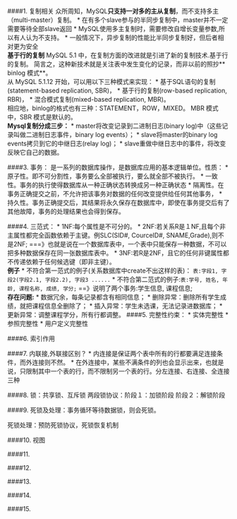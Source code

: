 ####1. 复制相关
众所周知，MySQL**只支持一对多的主从复制**，而不支持多主（multi-master）复制。 
* 
在有多个slave参与的半同步复制中，master并不一定需要等待全部slave返回
* 
MySQL使用多主复制时，需要修改自增长变量参数,所以有人认为不支持。
* 
一般情况下，异步复制的性能比半同步复制好，但后者相对更为安全<br>
**基于行的复制** MySQL 5.1 中，在复制方面的改进就是引进了新的复制技术.基于行的复制。
简言之，这种新技术就是关注表中发生变化的记录，而非以前的照抄** binlog 模式**。<br>
从 MySQL 5.1.12 开始，可以用以下三种模式来实现：
* 
基于SQL语句的复制(statement-based replication, SBR)，
* 
基于行的复制(row-based replication, RBR)，
* 
混合模式复制(mixed-based replication, MBR)。<br>
相应地，binlog的格式也有三种：STATEMENT，ROW，MIXED。 MBR 模式中，SBR 模式是默认的。<br>
**Mysql复制分成三步：** 
* 
master将改变记录到二进制日志(binary log)中（这些记录叫做二进制日志事件，binary log events）； 
* 
slave将master的binary log events拷贝到它的中继日志(relay log)； 
* 
slave重做中继日志中的事件，将改变反映它自己的数据。

####3. 事务：
是一系列的数据库操作，是数据库应用的基本逻辑单位。性质：
* 
原子性。即不可分割性，事务要么全部被执行，要么就全部不被执行。
* 
一致性。事务的执行使得数据库从一种正确状态转换成另一种正确状态
* 
隔离性。在事务正确提交之前，不允许把该事务对数据的任何改变提供给任何其他事务，
* 
持久性。事务正确提交后，其结果将永久保存在数据库中，即使在事务提交后有了其他故障，事务的处理结果也会得到保存。

####4. 三范式：
* 
1NF:每个属性是不可分的。 
* 
2NF:若关系R是１NF,且每个非主属性都完全函数依赖于主键。例SLC(SID#, CourceID#, SNAME,Grade),则不是2NF;     ===》也就是说在一个数据库表中，一个表中只能保存一种数据，不可以把多种数据保存在同一张数据库表中。
* 
3NF:若R是2NF，且它的任何非键属性都不传递依赖于任何候选键（即非主键）。<br>
**例子**
* 
不符合第一范式的例子(关系数据库中create不出这样的表)：
```表:字段1, 字段2(字段2.1, 字段2.2), 字段3 ......```
* 
不符合第二范式的例子:```表:学号, 姓名, 年龄, 课程名称, 成绩, 学分;``` ==》说明了两个事务:学生信息, 课程信息; <br>
**存在问题:**
* 
数据冗余，每条记录都含有相同信息；
* 
删除异常：删除所有学生成绩，就把课程信息全删除了；
* 
插入异常：学生未选课，无法记录进数据库；
* 
更新异常：调整课程学分，所有行都调整。 
####5.  完整性约束：
* 
实体完整性
* 
参照完整性
* 
用户定义完整性

####6. 索引作用

####7. 内联接,外联接区别？
* 
内连接是保证两个表中所有的行都要满足连接条件，而外连接则不然。
* 
在外连接中，某些不满条件的列也会显示出来，也就是说，只限制其中一个表的行，而不限制另一个表的行。分左连接、右连接、全连接三种

####8. 锁：共享锁、互斥锁
两段锁协议：阶段１：加锁阶段 阶段２：解锁阶段

####9. 死锁及处理：事务循环等待数据锁，则会死锁。

死锁处理：预防死锁协议，死锁恢复机制

####10. 视图

####11. 

####12. 

####13. 

####14. 

####15. 
